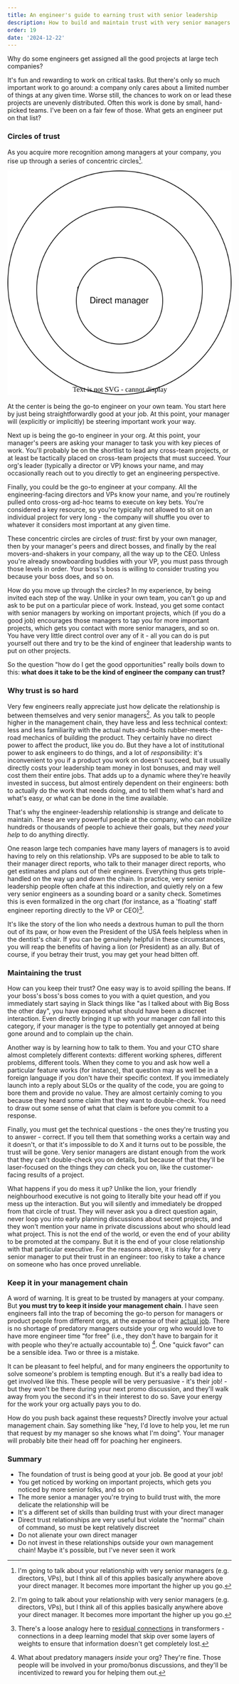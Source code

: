 ```yaml
---
title: An engineer's guide to earning trust with senior leadership
description: How to build and maintain trust with very senior managers
order: 19
date: '2024-12-22'
---
```


Why do some engineers get assigned all the good projects at large tech companies?

It's fun and rewarding to work on critical tasks. But there's only so much important work to go around: a company only cares about a limited number of things at any given time. Worse still, the chances to work on or lead these projects are unevenly distributed. Often this work is done by small, hand-picked teams. I've been on a fair few of those. What gets an engineer put on that list?

### Circles of trust

As you acquire more recognition among managers at your company, you rise up through a series of concentric circles[^1].

![layers](layers.svg)

At the center is being the go-to engineer on your own team. You start here by just being straightforwardly good at your job. At this point, your manager will (explicitly or implicitly) be steering important work your way.

Next up is being the go-to engineer in your org. At this point, your manager's peers are asking your manager to task you with key pieces of work. You'll probably be on the shortlist to lead any cross-team projects, or at least be tactically placed on cross-team projects that must succeed. Your org's leader (typically a director or VP) knows your name, and may occasionally reach out to you directly to get an engineering perspective. 

Finally, you could be the go-to engineer at your company. All the engineering-facing directors and VPs know your name, and you're routinely pulled onto cross-org ad-hoc teams to execute on key bets. You're considered a key resource, so you're typically not allowed to sit on an individual project for very long - the company will shuffle you over to whatever it considers most important at any given time.

These concentric circles are circles of _trust_: first by your own manager, then by your manager's peers and direct bosses, and finally by the real movers-and-shakers in your company, all the way up to the CEO. Unless you're already snowboarding buddies with your VP, you must pass through those levels in order. Your boss's boss is willing to consider trusting you because your boss does, and so on.

How do you move up through the circles? In my experience, by being invited each step of the way. Unlike in your own team, you can't go up and ask to be put on a particular piece of work. Instead, you get some contact with senior managers by working on important projects, which (if you do a good job) encourages those managers to tap you for more important projects, which gets you contact with more senior managers, and so on. You have very little direct control over any of it - all you can do is put yourself out there and try to be the kind of engineer that leadership wants to put on other projects.

So the question "how do I get the good opportunities" really boils down to this: **what does it take to be the kind of engineer the company can trust?**

### Why trust is so hard

Very few engineers really appreciate just how delicate the relationship is between themselves and very senior managers[^1]. As you talk to people higher in the management chain, they have less and less technical context: less and less familiarity with the actual nuts-and-bolts rubber-meets-the-road mechanics of building the product. They certainly have no direct power to affect the product, like you do. But they have a lot of institutional power to ask engineers to do things, and a lot of _responsibility_: it's inconvenient to you if a product you work on doesn't succeed, but it usually directly costs your leadership team money in lost bonuses, and may well cost them their entire jobs. That adds up to a dynamic where they're heavily invested in success, but almost entirely dependent on their engineers: both to actually do the work that needs doing, and to tell them what's hard and what's easy, or what can be done in the time available.

That's why the engineer-leadership relationship is strange and delicate to maintain. These are very powerful people at the company, who can mobilize hundreds or thousands of people to achieve their goals, but they _need your help_ to do anything directly.

One reason large tech companies have many layers of managers is to avoid having to rely on this relationship. VPs are supposed to be able to talk to their manager direct reports, who talk to their manager direct reports, who get estimates and plans out of their engineers. Everything thus gets triple-handled on the way up and down the chain. In practice, very senior leadership people often chafe at this indirection, and quietly rely on a few very senior engineers as a sounding board or a sanity check. Sometimes this is even formalized in the org chart (for instance, as a 'floating' staff engineer reporting directly to the VP or CEO)[^2].

It's like the story of the lion who needs a dextrous human to pull the thorn out of its paw, or how even the President of the USA feels helpless when in the dentist's chair. If you can be genuinely helpful in these circumstances, you will reap the benefits of having a lion (or President) as an ally. But of course, if you betray their trust, you may get your head bitten off.

### Maintaining the trust

How can you keep their trust? One easy way is to avoid spilling the beans. If your boss's boss's boss comes to you with a quiet question, and you immediately start saying in Slack things like "as I talked about with Big Boss the other day", you have exposed what should have been a discreet interaction. Even directly bringing it up with your manager _can_ fall into this category, if your manager is the type to potentially get annoyed at being gone around and to complain up the chain.

Another way is by learning how to talk to them. You and your CTO share almost completely different contexts: different working spheres, different problems, different tools. When they come to you and ask how well a particular feature works (for instance), that question may as well be in a foreign language if you don't have their specific context. If you immediately launch into a reply about SLOs or the quality of the code, you are going to bore them and provide no value. They are almost certainly coming to you because they heard some claim that they want to double-check. You need to draw out some sense of what that claim is before you commit to a response.

Finally, you must get the technical questions - the ones they're trusting you to answer - correct. If you tell them that something works a certain way and it doesn't, or that it's impossible to do X and it turns out to be possible, the trust will be gone. Very senior managers are distant enough from the work that they can't double-check you on details, but because of that they'll be laser-focused on the things they _can_ check you on, like the customer-facing results of a project.

What happens if you do mess it up? Unlike the lion, your friendly neighbourhood executive is not going to literally bite your head off if you mess up the interaction. But you will silently and immediately be dropped from that circle of trust. They will never ask you a direct question again, never loop you into early planning discussions about secret projects, and they won't mention your name in private discussions about who should lead what project. This is not the end of the world, or even the end of your ability to be promoted at the company. But it is the end of your close relationship with that particular executive. For the reasons above, it is risky for a very senior manager to put their trust in an engineer: too risky to take a chance on someone who has once proved unreliable.

### Keep it in your management chain

A word of warning. It is great to be trusted by managers at your company. But **you must try to keep it inside your management chain**. I have seen engineers fall into the trap of becoming the go-to person for managers or product people from different orgs, at the expense of their [actual job](https://charity.wtf/2021/03/07/know-your-one-job-and-do-it-first/). There is no shortage of predatory managers outside your org who would love to have more engineer time "for free" (i.e., they don't have to bargain for it with people who they're actually accountable to) [^3]. One "quick favor" can be a sensible idea. Two or three is a mistake.

It can be pleasant to feel helpful, and for many engineers the opportunity to solve someone's problem is tempting enough. But it's a really bad idea to get involved like this. These people will be very persuasive - it's their job! - but they won't be there during your next promo discussion, and they'll walk away from you the second it's in their interest to do so. Save your energy for the work your org actually pays you to do.

How do you push back against these requests? Directly involve your actual management chain. Say something like "hey, I'd love to help you, let me run that request by my manager so she knows what I'm doing". Your manager will probably bite their head off for poaching her engineers.


### Summary

- The foundation of trust is being good at your job. Be good at your job!
- You get noticed by working on important projects, which gets you noticed by more senior folks, and so on
- The more senior a manager you're trying to build trust with, the more delicate the relationship will be
- It's a different set of skills than building trust with your direct manager
- Direct trust relationships are very useful but violate the "normal" chain of command, so must be kept relatively discreet
- Do not alienate your own direct manager
- Do not invest in these relationships outside your own management chain! Maybe it's possible, but I've never seen it work

[^1]: I'm going to talk about your relationship with very senior managers (e.g. directors, VPs), but I think all of this applies basically anywhere above your direct manager. It becomes more important the higher up you go.

[^2]: There's a loose analogy here to [residual connections](https://en.wikipedia.org/wiki/Residual_neural_network) in transformers - connections in a deep learning model that skip over some layers of weights to ensure that information doesn't get completely lost.

[^3]: What about predatory managers _inside_ your org? They're fine. Those people will be involved in your promo/bonus discussions, and they'll be incentivized to reward you for helping them out.